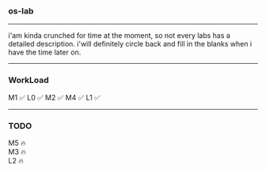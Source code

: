 ### os-lab

***
i'am kinda crunched for time at the moment, so
not every labs has a detailed description. i'will
definitely circle back and fill in the blanks when 
i have the time later on.

***
### WorkLoad
M1 :white_check_mark:
L0 :white_check_mark:
M2 :white_check_mark:
M4 :white_check_mark:
L1 :white_check_mark:
***

### TODO
M5 :fire: \
M3 :fire: \
L2 :fire: 

